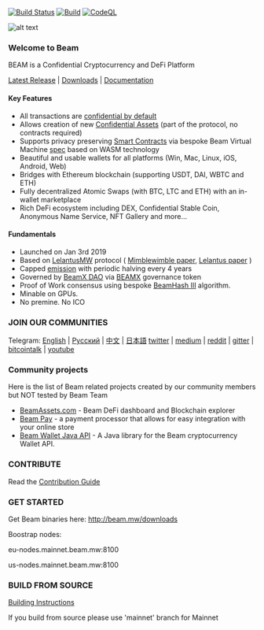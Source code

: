 [![Build Status](https://travis-ci.org/BeamMW/beam.svg?branch=master)](https://travis-ci.org/BeamMW/beam)
[![Build](https://github.com/BeamMW/beam/actions/workflows/build.yml/badge.svg)](https://github.com/BeamMW/beam/actions/workflows/build.yml)
[![CodeQL](https://github.com/BeamMW/beam/actions/workflows/codeql-analysis.yml/badge.svg)](https://github.com/BeamMW/beam/actions/workflows/codeql-analysis.yml)

![alt text](https://pbs.twimg.com/profile_banners/1006569151413063680/1623676593/600x200 "Beam Logo")

### Welcome to Beam

BEAM is a Confidential Cryptocurrency and DeFi Platform 

[Latest Release](https://github.com/BeamMW/beam/releases/latest) | [Downloads](http://beam.mw/downloads) | [Documentation](https://beam.mw/en/docs)

#### Key Features

* All transactions are [confidential by default](https://beam.mw/en/docs/ecosystem/#private-transactions)
* Allows creation of new [Confidential Assets](https://beam.mw/en/docs/ecosystem/#tokens-aka-beam-confidential-assets) (part of the protocol, no contracts required)
* Supports privacy preserving [Smart Contracts](https://github.com/BeamMW/shader-sdk/wiki/Beam-Smart-Contracts) via bespoke Beam Virtual Machine [spec](https://github.com/BeamMW/shader-sdk/wiki/BVM-functions-for-shaders) based on WASM technology
* Beautiful and usable wallets for all platforms (Win, Mac, Linux, iOS, Android, Web)
* Bridges with Ethereum blockchain (supporting USDT, DAI, WBTC and ETH)
* Fully decentralized Atomic Swaps (with BTC, LTC and ETH) with an in-wallet marketplace
* Rich DeFi ecosystem including DEX, Confidential Stable Coin, Anonymous Name Service, NFT Gallery and more...

#### Fundamentals

* Launched on Jan 3rd 2019
* Based on [LelantusMW](https://github.com/BeamMW/beam/wiki/Lelantus-MW) protocol ( [Mimblewimble paper](https://docs.beam.mw/Mimblewimble.pdf), [Lelantus paper](https://lelantus.io/lelantus.pdf) )
* Capped [emission](https://beam.mw/en/docs/ecosystem/overview/tokenomics) with periodic halving every 4 years 
* Governed by [BeamX DAO](https://beam.mw/en/docs/ecosystem/overview/beamx-dao-governance-framework) via [BEAMX](https://beam.mw/en/docs/ecosystem/overview/beamx-tokenomics) governance token
* Proof of Work consensus using bespoke [BeamHash III](https://docs.beam.mw/Beam_Hash_III_Slides.pdf) algorithm. 
* Minable on GPUs. 
* No premine. No ICO


### JOIN OUR COMMUNITIES 

Telegram: [English](https://t.me/BeamPrivacy) | [Русский](https://t.me/Beam_RU) | [中文](https://t.me/beamchina) | [日本語](https://t.me/beamjp)
[twitter](https://twitter.com/beamprivacy) | [medium](https://medium.com/beam-mw) | [reddit](https://www.reddit.com/r/beamprivacy/) | [gitter](https://gitter.im/beamprivacy/Lobby) | [bitcointalk](https://bitcointalk.org/index.php?topic=5052151.0) | [youtube](https://www.youtube.com/channel/UCddqBnfSPWibf4f8OnEJm_w?)

### Community projects

Here is the list of Beam related projects created by our community members but NOT tested by Beam Team

* [BeamAssets.com](https://beamassets.com) - Beam DeFi dashboard and Blockchain explorer
* [Beam Pay](https://github.com/vsnation/BeamPay) - a payment processor that allows for easy integration with your online store
* [Beam Wallet Java API](https://github.com/beamfan/java-beam-api) - A Java library for the Beam cryptocurrency Wallet API.

### CONTRIBUTE

Read the [Contribution Guide](https://github.com/BeamMW/beam/wiki/Contribution-Guidelines)

### GET STARTED

Get Beam binaries here: http://beam.mw/downloads


Boostrap nodes:

eu-nodes.mainnet.beam.mw:8100

us-nodes.mainnet.beam.mw:8100

### BUILD FROM SOURCE

[Building Instructions](https://github.com/BeamMW/beam/wiki/How-to-build)

If you build from source please use 'mainnet' branch for Mainnet



